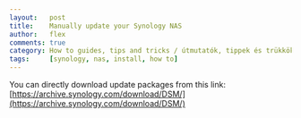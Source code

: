 ```yaml
---
layout:   post
title:    Manually update your Synology NAS
author:   flex
comments: true
category: How to guides, tips and tricks / útmutatók, tippek és trükkök
tags:     [synology, nas, install, how to]
---
```


You can directly download update packages from this link: [https://archive.synology.com/download/DSM/](https://archive.synology.com/download/DSM/)
